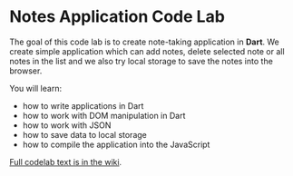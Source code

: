 # Notes Application Code Lab

The goal of this code lab is to create note-taking application in **Dart**. We create simple application which can add notes, delete selected note or all notes in the list and we also try local storage to save the notes into the browser.

You will learn:
* how to write applications in Dart
* how to work with DOM manipulation in Dart
* how to work with JSON
* how to save data to local storage
* how to compile the application into the JavaScript

[Full codelab text is in the wiki](https://github.com/Janamou/dart-codelab/wiki/Home/).